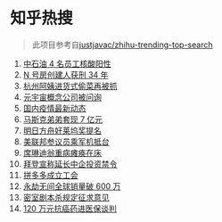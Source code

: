 # 知乎热搜

> 此项目参考自[justjavac/zhihu-trending-top-search](https://github.com/justjavac/zhihu-trending-top-search/blob/main/utils.ts)

<!-- BEGIN -->
  <!-- 最后更新时间:Thu Nov 11 2021 15:11:34 GMT+0000 (Coordinated Universal Time) -->
  1. [中石油 4 名员工核酸阳性](https://www.zhihu.com/search?q=北京疫情)
1. [N 号房创建人获刑 34 年](https://www.zhihu.com/search?q=n号房)
1. [杭州阿姨进货式偷菜再被抓](https://www.zhihu.com/search?q=杭州阿姨偷菜)
1. [元宇宙概念公司被问询](https://www.zhihu.com/search?q=元宇宙)
1. [国内疫情最新动态](https://www.zhihu.com/search?q=疫情)
1. [马斯克弟弟套现 7 亿元](https://www.zhihu.com/search?q=马斯克弟弟)
1. [明日方舟好莱坞奖提名](https://www.zhihu.com/search?q=明日方舟)
1. [美联邦参议员乘军机抵台](https://www.zhihu.com/search?q=美联邦参议员抵台)
1. [席琳迪翁重病瘫痪在床](https://www.zhihu.com/search?q=席琳迪翁)
1. [拜登宣称延长中企投资禁令](https://www.zhihu.com/search?q=中企投资禁令)
1. [拼多多成立工会](https://www.zhihu.com/search?q=拼多多)
1. [永劫无间全球销量破 600 万](https://www.zhihu.com/search?q=永劫无间)
1. [密室剧本杀规定征求意见](https://www.zhihu.com/search?q=剧本杀)
1. [120 万元抗癌药进医保谈判](https://www.zhihu.com/search?q=医保谈判)
  <!-- END -->